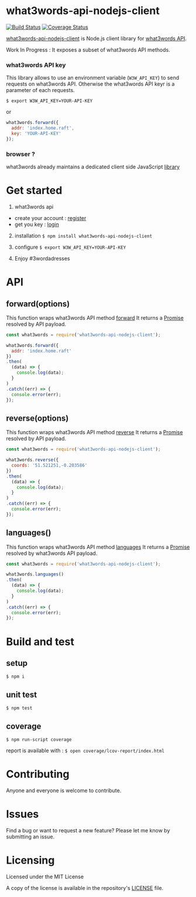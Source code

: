 # what3words-api-nodejs-client

[![Build Status](https://travis-ci.org/tsamaya/what3words-api-nodejs-client.svg?branch=master)](https://travis-ci.org/tsamaya/what3words-api-nodejs-client)
[![Coverage Status](https://coveralls.io/repos/github/tsamaya/what3words-api-nodejs-client/badge.svg?branch=add-coveralls)](https://coveralls.io/github/tsamaya/what3words-api-nodejs-client?branch=add-coveralls)

[what3words-api-nodejs-client](https://github.com/tsamaya/what3words-api-nodejs-client) is Node.js client library for [what3words API](https://docs.what3words.com/api/v2).

Work In Progress : It exposes a subset of what3words API methods.

### what3words API key

This library allows to use an environment variable (`W3W_API_KEY`) to send requests on what3words API. Otherwise the what3words API keyr is a parameter of each requests.

`$ export W3W_API_KEY=YOUR-API-KEY`

or

```javascript
what3words.forward({
  addr: 'index.home.raft',
  key: 'YOUR-API-KEY'
});
```

### browser ?

what3words already maintains a dedicated client side JavaScript [library](https://github.com/what3words/w3w-javascript-wrapper)


# Get started

1. what3words api
  - create your account : [register](https://what3words.com/register)
  - get you key : [login](https://what3words.com/login)

2. installation
  `$ npm install what3words-api-nodejs-client`

3. configure
  `$ export W3W_API_KEY=YOUR-API-KEY`

4. Enjoy #3wordadresses

# API

## forward(options)

This function wraps what3words API method [forward](https://docs.what3words.com/api/v2/#forward)
It returns a [Promise](https://developer.mozilla.org/en-US/docs/Web/JavaScript/Reference/Global_Objects/Promise) resolved by API payload.

```javascript
const what3words = require('what3words-api-nodejs-client');

what3words.forward({
  addr: 'index.home.raft'
})
.then(
  (data) => {
    console.log(data);
  }
)
.catch((err) => {
  console.error(err);
});
```

## reverse(options)

This function wraps what3words API method [reverse](https://docs.what3words.com/api/v2/#reverse)
It returns a [Promise](https://developer.mozilla.org/en-US/docs/Web/JavaScript/Reference/Global_Objects/Promise) resolved by API payload.

```javascript
const what3words = require('what3words-api-nodejs-client');

what3words.reverse({
  coords: '51.521251,-0.203586'
})
.then(
  (data) => {
    console.log(data);
  }
)
.catch((err) => {
  console.error(err);
});
```

## languages()

This function wraps what3words API method [languages](https://docs.what3words.com/api/v2/#lang)
It returns a [Promise](https://developer.mozilla.org/en-US/docs/Web/JavaScript/Reference/Global_Objects/Promise) resolved by what3words API payload.

```javascript
const what3words = require('what3words-api-nodejs-client');

what3words.languages()
.then(
  (data) => {
    console.log(data);
  }
)
.catch((err) => {
  console.error(err);
});
```

# Build and test

## setup
`$ npm i`

## unit test
`$ npm test`

## coverage
`$ npm run-script coverage`

report is available with :
`$ open coverage/lcov-report/index.html`

# Contributing

Anyone and everyone is welcome to contribute.

# Issues

Find a bug or want to request a new feature? Please let me know by submitting an issue.

# Licensing

Licensed under the MIT License

A copy of the license is available in the repository's [LICENSE](LICENSE.md) file.
